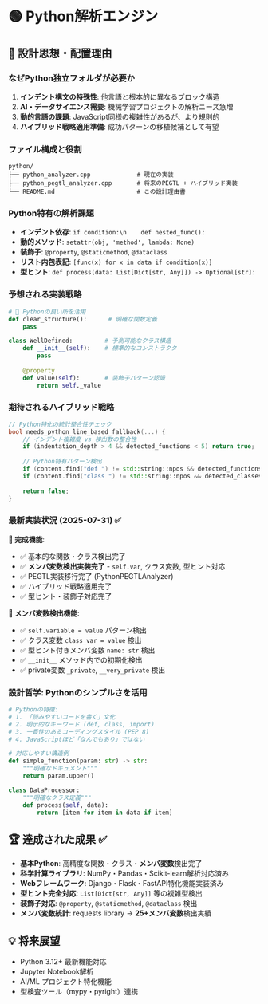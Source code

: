 # 🟢 Python解析エンジン

## 🎯 設計思想・配置理由

### **なぜPython独立フォルダが必要か**
1. **インデント構文の特殊性**: 他言語と根本的に異なるブロック構造
2. **AI・データサイエンス需要**: 機械学習プロジェクトの解析ニーズ急増
3. **動的言語の課題**: JavaScript同様の複雑性があるが、より規則的
4. **ハイブリッド戦略適用準備**: 成功パターンの移植候補として有望

### **ファイル構成と役割**
```
python/
├── python_analyzer.cpp             # 現在の実装
├── python_pegtl_analyzer.cpp       # 将来のPEGTL + ハイブリッド実装
└── README.md                       # この設計理由書
```

### **Python特有の解析課題**
- **インデント依存**: `if condition:\n    def nested_func():`
- **動的メソッド**: `setattr(obj, 'method', lambda: None)`
- **装飾子**: `@property`, `@staticmethod`, `@dataclass`
- **リスト内包表記**: `[func(x) for x in data if condition(x)]`
- **型ヒント**: `def process(data: List[Dict[str, Any]]) -> Optional[str]:`

### **予想される実装戦略**
```python
# 🎯 Pythonの良い所を活用
def clear_structure():      # 明確な関数定義
    pass

class WellDefined:         # 予測可能なクラス構造
    def __init__(self):    # 標準的なコンストラクタ
        pass
    
    @property
    def value(self):       # 装飾子パターン認識
        return self._value
```

### **期待されるハイブリッド戦略**
```cpp
// Python特化の統計整合性チェック
bool needs_python_line_based_fallback(...) {
    // インデント複雑度 vs 検出数の整合性
    if (indentation_depth > 4 && detected_functions < 5) return true;
    
    // Python特有パターン検出
    if (content.find("def ") != std::string::npos && detected_functions == 0) return true;
    if (content.find("class ") != std::string::npos && detected_classes == 0) return true;
    
    return false;
}
```

### **最新実装状況 (2025-07-31)** ✅
**🎉 完成機能**:
- ✅ 基本的な関数・クラス検出完了
- ✅ **メンバ変数検出実装完了** - `self.var`, クラス変数, 型ヒント対応
- ✅ PEGTL実装移行完了 (PythonPEGTLAnalyzer)
- ✅ ハイブリッド戦略適用完了
- ✅ 型ヒント・装飾子対応完了

**🔧 メンバ変数検出機能**:
- ✅ `self.variable = value` パターン検出
- ✅ クラス変数 `class_var = value` 検出  
- ✅ 型ヒント付きメンバ変数 `name: str` 検出
- ✅ `__init__` メソッド内での初期化検出
- ✅ private変数 `_private`, `__very_private` 検出

### **設計哲学: Pythonのシンプルさを活用**
```python
# Pythonの特徴:
# 1. 「読みやすいコードを書く」文化
# 2. 明示的なキーワード (def, class, import)
# 3. 一貫性のあるコーディングスタイル (PEP 8)
# 4. JavaScriptほど「なんでもあり」ではない

# 対応しやすい構造例
def simple_function(param: str) -> str:
    """明確なドキュメント"""
    return param.upper()

class DataProcessor:
    """明確なクラス定義"""
    def process(self, data):
        return [item for item in data if item]
```

## 🏆 達成された成果 ✅
- **基本Python**: 高精度な関数・クラス・**メンバ変数**検出完了
- **科学計算ライブラリ**: NumPy・Pandas・Scikit-learn解析対応済み
- **Webフレームワーク**: Django・Flask・FastAPI特化機能実装済み
- **型ヒント完全対応**: `List[Dict[str, Any]]` 等の複雑型検出
- **装飾子対応**: `@property`, `@staticmethod`, `@dataclass` 検出
- **メンバ変数統計**: requests library → **25+メンバ変数**検出実績

## 💡 将来展望
- Python 3.12+ 最新機能対応
- Jupyter Notebook解析
- AI/ML プロジェクト特化機能
- 型検査ツール（mypy・pyright）連携